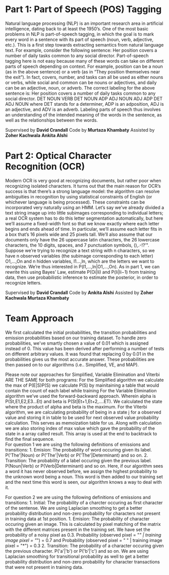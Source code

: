 # Part 1: Part of Speech (POS) Tagging
Natural language processing (NLP) is an important research area in artificial intelligence, dating back to at least the 1950’s. One of the most basic problems in NLP is part-of-speech tagging, in which the goal is to mark every word in a sentence with its part of speech (noun, verb, adjective, etc.). This is a first step towards extracting semantics from natural language text. For example, consider the following sentence:
Her position covers a number of daily tasks common to any social director.
Part-of-speech tagging here is not easy because many of these words can take on different parts of speech depending on context. For example, position can be a noun (as in the above sentence) or a verb (as in “They position themselves near the exit”). In fact, covers, number, and tasks can all be used as either nouns or verbs, while social and common can be nouns or adjectives, and daily can be an adjective, noun, or adverb. The correct labeling for the above sentence is:
	Her	position covers	 a   number  of  daily tasks  common  to   any  social  director.
	DET	NOUN	  VERB  DET  NOUN   ADP   ADJ  NOUN    ADJ    ADP  DET   ADJ     NOUN
where DET stands for a determiner, ADP is an adposition, ADJ is an adjective, and ADV is an adverb. Labeling parts of speech thus involves an understanding of the intended meaning of the words in the sentence, as well as the relationships between the words.

Supervised by **David Crandall** Code by **Murtaza Khambaty** Assisted by **Zoher Kachwala** **Ankita Alshi**

# Part 2: Optical Character Recognition (OCR)
Modern OCR is very good at recognizing documents, but rather poor when recognizing isolated characters. It turns out that the main reason for OCR’s success is that there’s a strong language model: the algorithm can resolve ambiguities in recognition by using statistical constraints of English (or whichever language is being processed). These constraints can be incorporated very naturally using an HMM.
Let’s say we’ve already divided a text string image up into little subimages corresponding to individual letters; a real OCR system has to do this letter segmentation automatically, but here we’ll assume a fixed-width font so that we know exactly where each letter begins and ends ahead of time. In particular, we’ll assume each letter fits in a box that’s 16 pixels wide and 25 pixels tall. We’ll also assume that our documents only have the 26 uppercase latin characters, the 26 lowercase characters, the 10 digits, spaces, and 7 punctuation symbols, (),.-!?’". Suppose we’re trying to recognize a text string with n characters, so we have n observed variables (the subimage corresponding to each letter) O1,...,On and n hidden variables, l1...,ln, which are the letters we want to recognize. We’re thus interested in P(l1,...,ln|O1,...,On). As in part 1, we can rewrite this using Bayes’ Law, estimate P(Oi|li) and P(li|li−1) from training data, then use probabilistic inference to estimate the posterior, in order to recognize letters.

Supervised by **David Crandall** Code by **Ankita Alshi** Assisted by **Zoher Kachwala** **Murtaza Khambaty**

# Team Approach

We first calculated the initial probabilities, the transition probabilities and emission probabilities based on our training dataset. To handle zero probabilities, we've smartly chosen a value of 0.01 which is assigned instead of 0. This value has been derived after performing a number of tests on different arbitrary values. It was found that replacing 0 by 0.01 in the probabilities gives us the most accurate answer. These probabilities are then passed on to our algorithms (i.e.. Simplified, VE, and MAP).

Please note our approaches for Simplified, Variable Elimination and Viterbi ARE THE SAME for both programs:
	For the Simplified algorithm we calculate the max of P(E|S)P(S) we calculate P(S) by mainitaining a table that would contain the count of each label while training
	For the Variable Elimination algorithm we’ve used the forward-backward approach. Wherein alpha is P(St,E1,E2,E3...Et) and beta is P(St|Et+1,Et+2,....ET). We calculated the state where the product of alpha and beta is the maximum.
	For the Viterbi algorithm, we are calculating probability of being in a state j for a observed value and storing it in table to be used for next observed value probability calculation. This serves as memoization table for us. Along with calculation we are also storing index of max value which gave the probability of the state in a array called result. This array is used at the end to backtrack to find the final sequence.	
For question 1 we are using the following definitions of emissions and transitions:
	1. Emision: The probability of word occuring given its label. P('The'|Noun) or P('The'|Verb) or P('The'|Determinant) and so on.
	2. Transition: The probability of a label occuring given the previous label. P(Noun|Verb) or P(Verb|Determinant) and so on.
Here, if our algorithm sees a word it has never observed before, we assign the highest probability to the unknown word being a noun. This word is then added to our training set and the next time this word is seen, our algorithm knows a way to deal with it.

For question 2 we are using the following definitions of emissions and transitions:
	1. Initial: The probability of a charcter occuring as first character of the sentense. We are using Laplacian smoothing to get a better probability distribution and non-zero probability for characters not present in training data at 1st position.
	1. Emision: The probability of character occuring given an image. This is calculated by pixel matching of the matrix with the different matrices present in the training set. We have set the probability of a noisy pixel as 0.3. Probability (observed pixel = "*" | training image pixel = "*") = 0.7 and Probability (observed pixel = " " | training image pixel = "*") = 0.3
	2. Transition: The probability of a character occuring given the previous character. P('a'|'b') or P('b'|'c') and so on. We are using Laplacian smoothing for transitional probability as well to get a better probability distribution and non-zero probability for character transactions that were not present in training data.
	
	
